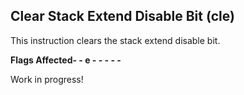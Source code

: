 ## Clear Stack Extend Disable Bit (cle)
This instruction clears the stack extend disable bit.

**Flags Affected\- - e - - - - -**

Work in progress!